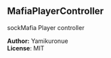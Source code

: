 <a name="sockmafia.module_MafiaPlayerController"></a>

## MafiaPlayerController
sockMafia Player controller

**Author:** Yamikuronue  
**License**: MIT  
